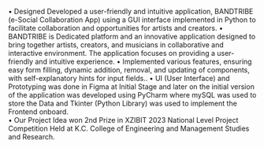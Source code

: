 • Designed Developed a user-friendly and intuitive application, BANDTRIBE (e-Social Collaboration App) using a GUI interface implemented in Python to facilitate collaboration and opportunities for artists and creators. 
• BANDTRIBE is Dedicated platform and an innovative application designed to bring together artists, creators, and musicians in collaborative and interactive environment. The application focuses on providing a user-friendly and intuitive experience. 
• Implemented various features, ensuring easy form filling, dynamic addition, removal, and updating of components, with self-explanatory hints for input fields.. 
• UI (User Interface) and Prototyping was done in Figma at Initial Stage and later on the initial version of the application was developed using PyCharm where mySQL was used to store the Data and Tkinter (Python Library) was used to implement the Frontend onboard.  	 
• Our Project Idea won 2nd Prize in XZIBIT 2023 National Level Project Competition Held at K.C. College of Engineering and Management Studies and Research. 
